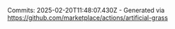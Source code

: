 Commits: 2025-02-20T11:48:07.430Z - Generated via https://github.com/marketplace/actions/artificial-grass
<br>
